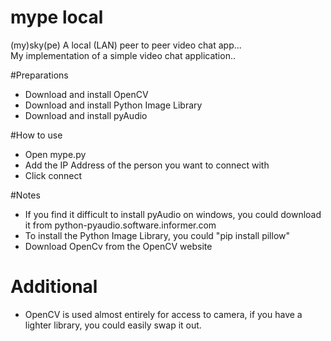 # mype local
(my)sky(pe) A local (LAN) peer to peer video chat app...  
My implementation of a simple video chat application..

#Preparations
- Download and install OpenCV
- Download and install Python Image Library
- Download and install pyAudio

#How to use
- Open mype.py
- Add the IP Address of the person you want to connect with
- Click connect


#Notes
- If you find it difficult to install pyAudio on windows, you could download it from python-pyaudio.software.informer.com
- To install the Python Image Library, you could "pip install pillow"
- Download OpenCv from the OpenCV website

# Additional
- OpenCV is used almost entirely for access to camera, if you have a lighter library, you could easily swap it out.
